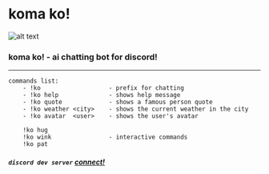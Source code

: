 # koma ko!
![alt text](https://cdn.discordapp.com/avatars/983104184595398676/b36a3b2a8d913d3da1b543a5ac6dcc59.webp?size=512)
### **koma ko!** - ai chatting bot for discord!



____
```
commands list:
    - !ko                   - prefix for chatting
    - !ko help              - shows help message
    - !ko quote             - shows a famous person quote
    - !ko weather <city>    - shows the current weather in the city
    - !ko avatar  <user>    - shows the user's avatar
    
    !ko hug
    !ko wink                - interactive commands
    !ko pat
```
##### ```discord dev server```  [connect!](https://discord.gg/DrJckugB3S)
